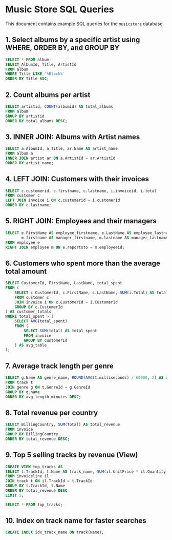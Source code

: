 # Music Store SQL Queries

This document contains example SQL queries for the `musicstore` database.

## 1. Select albums by a specific artist using WHERE, ORDER BY, and GROUP BY
```sql
SELECT * FROM album;
SELECT AlbumId, Title, ArtistId
FROM album
WHERE Title LIKE '%Black%'
ORDER BY Title ASC;
```

## 2. Count albums per artist
```sql
SELECT artistid, COUNT(albumid) AS total_albums
FROM album
GROUP BY artistid
ORDER BY total_albums DESC;
```

## 3. INNER JOIN: Albums with Artist names
```sql
SELECT a.AlbumId, a.Title, ar.Name AS artist_name
FROM album a
INNER JOIN artist ar ON a.ArtistId = ar.ArtistId
ORDER BY artist_name;
```

## 4. LEFT JOIN: Customers with their invoices
```sql
SELECT c.customerid, c.firstname, c.lastname, i.invoiceid, i.total
FROM customer c
LEFT JOIN invoice i ON c.customerid = i.customerid
ORDER BY c.lastname;
```

## 5. RIGHT JOIN: Employees and their managers
```sql
SELECT e.FirstName AS employee_firstname, e.LastName AS employee_lastname,
       m.firstname AS manager_firstname, m.lastname AS manager_lastname
FROM employee e
RIGHT JOIN employee m ON e.reportsto = m.employeeid;
```

## 6. Customers who spent more than the average total amount
```sql
SELECT CustomerId, FirstName, LastName, total_spent
FROM (
    SELECT c.CustomerId, c.FirstName, c.LastName, SUM(i.Total) AS total_spent
    FROM customer c
    JOIN invoice i ON c.CustomerId = i.CustomerId
    GROUP BY c.CustomerId
) AS customer_totals
WHERE total_spent > (
    SELECT AVG(total_spent)
    FROM (
        SELECT SUM(total) AS total_spent
        FROM invoice
        GROUP BY customerId
    ) AS avg_table
);
```

## 7. Average track length per genre
```sql
SELECT g.Name AS genre_name, ROUND(AVG(t.milliseconds) / 60000, 2) AS avg_length_minutes
FROM track t
JOIN genre g ON t.GenreId = g.GenreId
GROUP BY g.name
ORDER BY avg_length_minutes DESC;
```

## 8. Total revenue per country
```sql
SELECT BillingCountry, SUM(Total) AS total_revenue
FROM invoice
GROUP BY BillingCountry
ORDER BY total_revenue DESC;
```

## 9. Top 5 selling tracks by revenue (View)
```sql
CREATE VIEW top_tracks AS
SELECT t.TrackId, t.Name AS track_name, SUM(il.UnitPrice * il.Quantity) AS total_revenue
FROM invoiceline il
JOIN track t ON il.TrackId = t.TrackId
GROUP BY t.TrackId, t.Name
ORDER BY total_revenue DESC
LIMIT 5;

SELECT * FROM top_tracks;
```

## 10. Index on track name for faster searches
```sql
CREATE INDEX idx_track_name ON track(Name);
```
